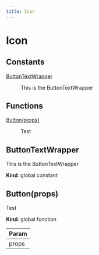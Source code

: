 ```yaml
---
title: Icon
---
```


# Icon

## Constants

<dl>
<dt><a href="#ButtonTextWrapper">ButtonTextWrapper</a></dt>
<dd><p>This is the ButtonTextWrapper</p>
</dd>
</dl>

## Functions

<dl>
<dt><a href="#Button">Button(props)</a></dt>
<dd><p>Test</p>
</dd>
</dl>

<a name="ButtonTextWrapper"></a>

## ButtonTextWrapper
This is the ButtonTextWrapper

**Kind**: global constant  
<a name="Button"></a>

## Button(props)
Test

**Kind**: global function  

| Param |
| --- |
| props | 

